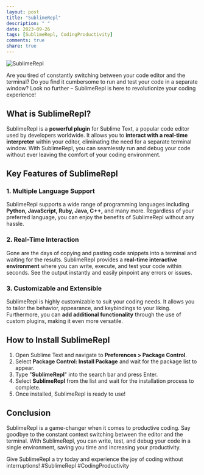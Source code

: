 ```yaml
---
layout: post
title: "SublimeRepl"
description: " "
date: 2023-09-26
tags: [SublimeRepl, CodingProductivity]
comments: true
share: true
---
```


![SublimeRepl](https://example.com/sublimerepl.png)

Are you tired of constantly switching between your code editor and the terminal? Do you find it cumbersome to run and test your code in a separate window? Look no further – SublimeRepl is here to revolutionize your coding experience!

## What is SublimeRepl?

SublimeRepl is a **powerful plugin** for Sublime Text, a popular code editor used by developers worldwide. It allows you to **interact with a real-time interpreter** within your editor, eliminating the need for a separate terminal window. With SublimeRepl, you can seamlessly run and debug your code without ever leaving the comfort of your coding environment.

## Key Features of SublimeRepl

### 1. Multiple Language Support

SublimeRepl supports a wide range of programming languages including **Python, JavaScript, Ruby, Java, C++,** and many more. Regardless of your preferred language, you can enjoy the benefits of SublimeRepl without any hassle.

### 2. Real-Time Interaction

Gone are the days of copying and pasting code snippets into a terminal and waiting for the results. SublimeRepl provides a **real-time interactive environment** where you can write, execute, and test your code within seconds. See the output instantly and easily pinpoint any errors or issues.

### 3. Customizable and Extensible

SublimeRepl is highly customizable to suit your coding needs. It allows you to tailor the behavior, appearance, and keybindings to your liking. Furthermore, you can **add additional functionality** through the use of custom plugins, making it even more versatile.

## How to Install SublimeRepl

1. Open Sublime Text and navigate to **Preferences > Package Control**.
2. Select **Package Control: Install Package** and wait for the package list to appear.
3. Type "**SublimeRepl**" into the search bar and press Enter.
4. Select **SublimeRepl** from the list and wait for the installation process to complete.
5. Once installed, SublimeRepl is ready to use!

## Conclusion

SublimeRepl is a game-changer when it comes to productive coding. Say goodbye to the constant context switching between the editor and the terminal. With SublimeRepl, you can write, test, and debug your code in a single environment, saving you time and increasing your productivity.

Give SublimeRepl a try today and experience the joy of coding without interruptions! #SublimeRepl #CodingProductivity